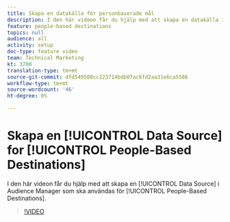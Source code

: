 ```yaml
---
title: Skapa en datakälla för personbaserade mål
description: I den här videon får du hjälp med att skapa en datakälla i Audience Manager som ska användas för personbaserade destinationer.
feature: people-based destinations
topics: null
audience: all
activity: setup
doc-type: feature video
team: Technical Marketing
kt: 3700
translation-type: tm+mt
source-git-commit: dfd549508cc223714bdb07ac6fd2aa31e6ca5586
workflow-type: tm+mt
source-wordcount: '46'
ht-degree: 0%

---
```



# Skapa en [!UICONTROL Data Source] for [!UICONTROL People-Based Destinations]

I den här videon får du hjälp med att skapa en [!UICONTROL Data Source] i Audience Manager som ska användas för [!UICONTROL People-Based Destinations].

>[!VIDEO](https://video.tv.adobe.com/v/29006/?quality=12)
